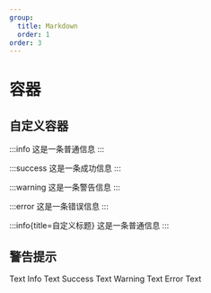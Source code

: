 ```yaml
---
group: 
  title: Markdown
  order: 1
order: 3
---
```


# 容器

## 自定义容器

:::info
这是一条普通信息
:::

:::success
这是一条成功信息
:::

:::warning
这是一条警告信息
:::

:::error
这是一条错误信息
:::

:::info{title=自定义标题}
这是一条普通信息
:::

## 警告提示

<Alert>
  Text
</Alert>

<Alert type="info">
  Info Text
</Alert>

<Alert type="success" showIcon >
  Success Text
</Alert>

<Alert type="warning" showIcon>
  Warning Text
</Alert>

<Alert type="error" showIcon closable >
  Error Text
</Alert>
